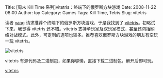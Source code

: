 Title: [周末 Kill Time 系列]vitetris：终端下的俄罗斯方块游戏
Date: 2008-11-22 08:00
Author: toy
Category: Games
Tags: Kill Time, Tetris
Slug: vitetris

读者 [yang](http://linuxtoy.org/archives/sl.html#comment-95509)
请求推荐个终端下的俄罗斯方块游戏，于是我找到了
[vitetris](http://victornils.net/tetris/)。初略试下来，我觉得 vitetris
还不错。vitetris
支持单玩家及双玩家模式，甚至还包括网络对战模式。此外，可定制的选项也较多。推荐喜欢俄罗斯方块游戏的朋友有空玩一玩
vitetris。

![vitetris](http://i.linuxtoy.org/images/2008/11/vitetris.png)

vitetris
有源代码及二进制包，如果你够懒，直接下载二进制包，解开后即可玩。

[vitetris](http://victornils.net/tetris/#download)
